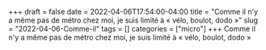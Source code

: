 +++draft = falsedate = 2022-04-06T17:54:00-04:00title = "Comme il n'y a même pas de métro chez moi, je suis limité à « vélo, boulot, dodo »"slug = "2022-04-06-Comme-il"tags = []categories = ["micro"]+++Comme il n'y a même pas de métro chez moi, je suis limité à « vélo, boulot, dodo »